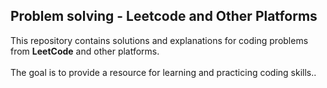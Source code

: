 ## Problem solving - Leetcode and Other Platforms

This repository contains solutions and explanations for coding problems from **LeetCode** and other platforms. <br><br>
The goal is to provide a resource for learning and practicing coding skills..
 
